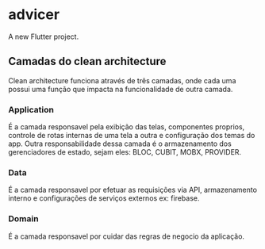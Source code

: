 # advicer

A new Flutter project.

## Camadas do clean architecture

Clean architecture funciona através de três camadas, onde cada uma possui uma função que impacta na funcionalidade de outra camada.

### Application
É a camada responsavel pela exibição das telas, componentes proprios, controle de rotas internas de uma tela a outra e configuração dos temas do app.
Outra responsabilidade dessa camada é o armazenamento dos gerenciadores de estado, sejam eles: BLOC, CUBIT, MOBX, PROVIDER.

### Data
É a camada responsavel por efetuar as requisições via API, armazenamento interno e configurações de serviços externos ex: firebase.

### Domain
É a camada responsavel por cuidar das regras de negocio da aplicação.